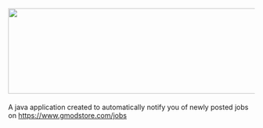 # <img src="https://i.gyazo.com/9485d7571b45399473a1844f82b39940.png" height="175" width="700">
A java application created to automatically notify you of newly posted jobs on https://www.gmodstore.com/jobs



